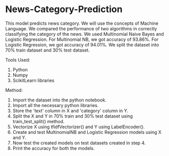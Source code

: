 # News-Category-Prediction
This model predicts news category. We will use the concepts of Machine Language. We compared the performance of two algorithms in correctly classifying the category of the news. We used Multinomial Naive Bayes and Logistic Regression. For Multinomial NB, we got accuracy of 93.86%. For Logistic Regression, we got accuracy of 94.01%. We split the dataset into 70% train dataset and 30% test dataset.

Tools Used:
1. Python
2. Numpy
3. ScikitLearn libraries

Method:
1. Import the dataset into the python notebook.
2. Import all the necessary python libraries.
3. Store the 'text' column in X and 'category' column in Y.
4. Split the X and Y in 70% train and 30% test dataset using train_test_split() method.
5. Vectorize X using tfidfVectorizer() and Y using LabelEncoder().
6. Create and test MultinomialNB and Logistic Regression models using X and Y.
7. Now test the created models on test datasets created in step 4.
8. Print the accuracy for both the models.
